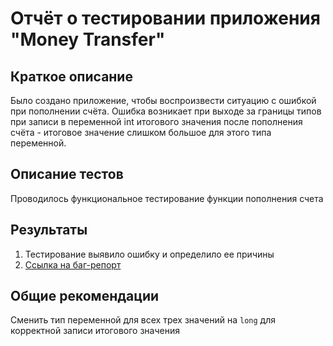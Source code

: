 # Отчёт о тестировании приложения "Money Transfer"

## Краткое описание

Было создано приложение, чтобы воспроизвести ситуацию с ошибкой при пополнении счёта.
Ошибка возникает при выходе за границы типов при записи в переменной int итогового значения после пополнения счёта - итоговое значение слишком большое для этого типа переменной.

## Описание тестов

Проводилось функциональное тестирование функции пополнения счета

## Результаты

1. Тестирование выявило ошибку и определило ее причины
2. [Ссылка на баг-репорт](https://github.com/Kholtobina/Money-Transfer/issues/1)

## Общие рекомендации

Сменить тип переменной для всех трех значений на `long` для корректной записи итогового значения 